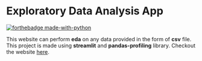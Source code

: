 # Exploratory Data Analysis App

[![forthebadge made-with-python](http://ForTheBadge.com/images/badges/made-with-python.svg)](https://www.python.org/)

This website can perform **eda** on any data provided in the form of **csv** file. This project is made using **streamlit** and **pandas-profiling** library.
Checkout the website [here](https://share.streamlit.io/abhikalparya/eda-app/main/app.py).
